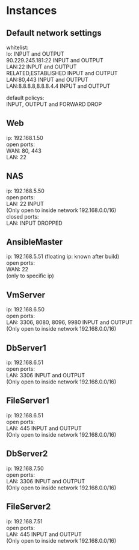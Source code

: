 # Instances

## Default network settings
whitelist:  
lo: INPUT and OUTPUT  
90.229.245.181:22 INPUT and OUTPUT  
LAN:22 INPUT and OUTPUT  
RELATED,ESTABLISHED INPUT and OUTPUT  
LAN:80,443 INPUT and OUTPUT  
LAN:8.8.8.8,8.8.8.4.4 INPUT and OUTPUT  


default policys:  
INPUT, OUTPUT and FORWARD DROP


## Web
ip: 192.168.1.50  
open ports:  
  WAN: 80, 443  
  LAN: 22

## NAS
ip: 192.168.5.50  
open ports:  
  LAN: 22 INPUT  
	(Only open to inside network 192.168.0.0/16)  
closed ports:  
	LAN: INPUT DROPPED

## AnsibleMaster
ip: 192.168.5.51
(floating ip: known after build)  
open ports:  
  WAN: 22  
	(only to specific ip)
  
## VmServer
ip: 192.168.6.50  
open ports:  
  LAN: 3306, 8080, 8096, 9980 INPUT and OUTPUT  
	(Only open to inside network 192.168.0.0/16)

## DbServer1
ip: 192.168.6.51  
open ports:  
  LAN: 3306 INPUT and OUTPUT  
	(Only open to inside network 192.168.0.0/16)

## FileServer1
ip: 192.168.6.51  
open ports:  
  LAN: 445 INPUT and OUTPUT  
	(Only open to inside network 192.168.0.0/16)

## DbServer2
ip: 192.168.7.50  
open ports:  
  LAN: 3306 INPUT and OUTPUT  
	(Only open to inside network 192.168.0.0/16)

## FileServer2
ip: 192.168.7.51  
open ports:  
  LAN: 445 INPUT and OUTPUT  
	(Only open to inside network 192.168.0.0/16)
